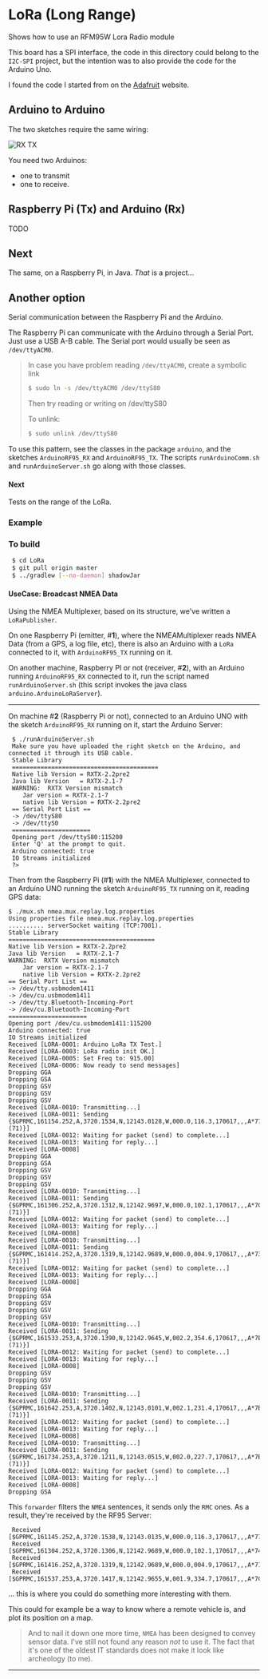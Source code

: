# LoRa (Long Range)
Shows how to use an RFM95W Lora Radio module

This board has a SPI interface, the code in this directory could belong to the `I2C-SPI` project, but the intention was to also provide the code for the Arduino Uno.

I found the code I started from on the [Adafruit](https://www.adafruit.com/product/3072) website.


## Arduino to Arduino
The two sketches require the same wiring:

![RX TX](./RFM95_Arduino_bb.png)

You need two Arduinos: 
- one to transmit 
- one to receive.



## Raspberry Pi (Tx) and Arduino (Rx)
TODO

## Next
The same, on a Raspberry Pi, in Java. _That_ is a project...


## Another option
Serial communication between the Raspberry Pi and the Arduino.

The Raspberry Pi can communicate with the Arduino through a Serial Port.
Just use a USB A-B cable. The Serial port would usually be seen as `/dev/ttyACM0`.

> In case you have problem reading `/dev/ttyACM0`, create a symbolic link
> ```bash
> $ sudo ln -s /dev/ttyACM0 /dev/ttyS80
> ```
> Then try reading or writing on /dev/ttyS80
>
> To unlink:
> ```bash
> $ sudo unlink /dev/ttyS80
> ```

To use this pattern, see the classes in the package `arduino`, and the sketches `ArduinoRF95_RX` and `ArduinoRF95_TX`.
The scripts `runArduinoComm.sh` and `runArduinoServer.sh` go along with those classes.

#### Next
Tests on the range of the LoRa.

### Example

### To build
```bash
 $ cd LoRa
 $ git pull origin master
 $ ../gradlew [--no-daemon] shadowJar
```

#### UseCase: Broadcast NMEA Data
Using the NMEA Multiplexer, based on its structure, we've written a `LoRaPublisher`.

On one Raspberry Pi (emitter, #**1**), where the NMEAMultiplexer reads NMEA Data (from a GPS, a log file, etc),
there is also an Arduino with a `LoRa` connected to it, with `ArduinoRF95_TX` running on it.

On another machine, Raspberry PI or not (receiver, #**2**), with an Arduino running `ArduinoRF95_RX` connected to it, run the script
named `runArduinoServer.sh` (this script invokes the java class `arduino.ArduinoLoRaServer`).

---

On machine #**2** (Raspberry Pi or not), connected to an Arduino UNO with the
sketch `ArduinoRF95_RX` running on it, start the Arduino Server:
```
 $ ./runArduinoServer.sh
 Make sure you have uploaded the right sketch on the Arduino, and connected it through its USB cable.
 Stable Library
 =========================================
 Native lib Version = RXTX-2.2pre2
 Java lib Version   = RXTX-2.1-7
 WARNING:  RXTX Version mismatch
 	Jar version = RXTX-2.1-7
 	native lib Version = RXTX-2.2pre2
 == Serial Port List ==
 -> /dev/ttyS80
 -> /dev/ttyS0
 ======================
 Opening port /dev/ttyS80:115200
 Enter 'Q' at the prompt to quit.
 Arduino connected: true
 IO Streams initialized
 ?>
```

Then from the Raspberry Pi (#**1**) with the NMEA Multiplexer, connected to an Arduino UNO
running the sketch `ArduinoRF95_TX` running on it, reading GPS data:

```
$ ./mux.sh nmea.mux.replay.log.properties
Using properties file nmea.mux.replay.log.properties
.......... serverSocket waiting (TCP:7001).
Stable Library
=========================================
Native lib Version = RXTX-2.2pre2
Java lib Version   = RXTX-2.1-7
WARNING:  RXTX Version mismatch
	Jar version = RXTX-2.1-7
	native lib Version = RXTX-2.2pre2
== Serial Port List ==
-> /dev/tty.usbmodem1411
-> /dev/cu.usbmodem1411
-> /dev/tty.Bluetooth-Incoming-Port
-> /dev/cu.Bluetooth-Incoming-Port
======================
Opening port /dev/cu.usbmodem1411:115200
Arduino connected: true
IO Streams initialized
Received [LORA-0001: Arduino LoRa TX Test.]
Received [LORA-0003: LoRa radio init OK.]
Received [LORA-0005: Set Freq to: 915.00]
Received [LORA-0006: Now ready to send messages]
Dropping GGA
Dropping GSA
Dropping GSV
Dropping GSV
Dropping GSV
Received [LORA-0010: Transmitting...]
Received [LORA-0011: Sending {$GPRMC,161154.252,A,3720.1534,N,12143.0128,W,000.0,116.3,170617,,,A*77 (71)}]
Received [LORA-0012: Waiting for packet (send) to complete...]
Received [LORA-0013: Waiting for reply...]
Received [LORA-0008]
Dropping GGA
Dropping GSA
Dropping GSV
Dropping GSV
Dropping GSV
Received [LORA-0010: Transmitting...]
Received [LORA-0011: Sending {$GPRMC,161306.252,A,3720.1312,N,12142.9697,W,000.0,102.1,170617,,,A*7C (71)}]
Received [LORA-0012: Waiting for packet (send) to complete...]
Received [LORA-0013: Waiting for reply...]
Received [LORA-0008]
Received [LORA-0010: Transmitting...]
Received [LORA-0011: Sending {$GPRMC,161414.252,A,3720.1319,N,12142.9689,W,000.0,004.9,170617,,,A*73 (71)}]
Received [LORA-0012: Waiting for packet (send) to complete...]
Received [LORA-0013: Waiting for reply...]
Received [LORA-0008]
Dropping GGA
Dropping GSA
Dropping GSV
Dropping GSV
Dropping GSV
Received [LORA-0010: Transmitting...]
Received [LORA-0011: Sending {$GPRMC,161533.253,A,3720.1390,N,12142.9645,W,002.2,354.6,170617,,,A*7E (71)}]
Received [LORA-0012: Waiting for packet (send) to complete...]
Received [LORA-0013: Waiting for reply...]
Received [LORA-0008]
Dropping GSV
Dropping GSV
Dropping GSV
Received [LORA-0010: Transmitting...]
Received [LORA-0011: Sending {$GPRMC,161642.253,A,3720.1402,N,12143.0101,W,002.1,231.4,170617,,,A*7B (71)}]
Received [LORA-0012: Waiting for packet (send) to complete...]
Received [LORA-0013: Waiting for reply...]
Received [LORA-0008]
Received [LORA-0010: Transmitting...]
Received [LORA-0011: Sending {$GPRMC,161734.253,A,3720.1211,N,12143.0515,W,002.0,227.7,170617,,,A*7B (71)}]
Received [LORA-0012: Waiting for packet (send) to complete...]
Received [LORA-0013: Waiting for reply...]
Received [LORA-0008]
Dropping GSA
```

This `forwarder` filters the `NMEA` sentences, it sends only the `RMC` ones.
As a result, they're received by the RF95 Server:

```
 Received [$GPRMC,161145.252,A,3720.1538,N,12143.0135,W,000.0,116.3,170617,,,A*77]
 Received [$GPRMC,161304.252,A,3720.1306,N,12142.9689,W,000.0,102.1,170617,,,A*74]
 Received [$GPRMC,161416.252,A,3720.1319,N,12142.9689,W,000.0,004.9,170617,,,A*71]
 Received [$GPRMC,161537.253,A,3720.1417,N,12142.9655,W,001.9,334.7,170617,,,A*7C]
```
... this is where you could do something more interesting with them.

This could for example be a way to know where a remote vehicle is, and plot its position on a map.

> And to nail it down one more time, `NMEA` has been designed to convey sensor data.
> I've still not found any reason _not_ to use it. The fact that it's one of the oldest IT standards
> does not make it look like archeology (to me).


---
